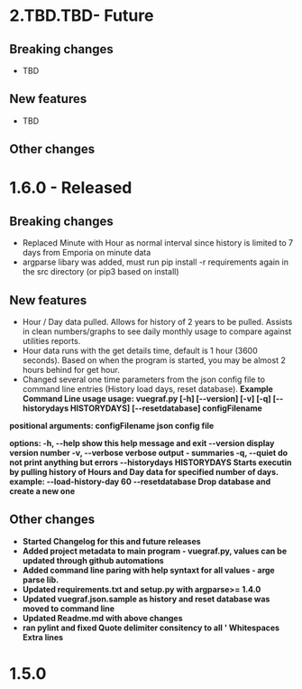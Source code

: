 # 2.TBD.TBD- Future

## Breaking changes
- TBD

## New features
- TBD

## Other changes


# 1.6.0 - Released

## Breaking changes
- Replaced Minute with Hour as normal interval since history is limited to 7 days from Emporia on minute data
- argparse libary was added, must run pip install -r requirements again in the src directory  (or pip3 based on install)

## New features
- Hour / Day data pulled.  Allows for history of 2 years to be pulled. Assists in clean numbers/graphs to see daily monthly usage to compare against utilities reports.  
- Hour data runs with the get details time, default is 1 hour (3600 seconds).  Based on when the program is started,
you may be almost 2 hours behind for get hour.
- Changed several one time parameters from the json config file to command line entries (History load days, reset database).
<b> Example Command Line usage
usage: vuegraf.py [-h] [--version] [-v] [-q] [--historydays HISTORYDAYS] [--resetdatabase] configFilename

positional arguments:
  configFilename        json config file

options:
  -h, --help            show this help message and exit
  --version             display version number
  -v, --verbose         verbose output - summaries
  -q, --quiet           do not print anything but errors
  --historydays HISTORYDAYS
                        Starts executin by pulling history of Hours and Day data for specified number of days.
                        example: --load-history-day 60
  --resetdatabase       Drop database and create a new one

## Other changes
- Started Changelog for this and future releases
- Added project metadata to main program - vuegraf.py, values can be updated through github automations
- Added command line paring with help syntaxt for all values - arge parse lib.
- Updated requirements.txt and setup.py with argparse>= 1.4.0
- Updated vuegraf.json.sample as history and reset database was moved to command line
- Updated Readme.md with above changes
- ran pylint and fixed
    Quote delimiter consitency to all '
    Whitespaces
    Extra lines



# 1.5.0

